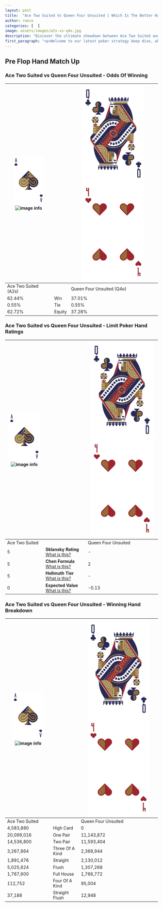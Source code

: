 ```yaml
---
layout: post
title:  "Ace Two Suited Vs Queen Four Unsuited | Which Is The Better Hand In Poker? A Complete Guide"
author: reece
categories: [  ]
image: assets/images/a2s-vs-q4o.jpg
description: "Discover the ultimate showdown between Ace Two Suited and Queen Four Unsuited in poker! Uncover the odds, strategies, and scenarios where one hand triumphs over the other. Get ready to up your poker game with this thrilling analysis."
first_paragraph: "<p>Welcome to our latest poker strategy deep dive, where we're pitting two distinct hands against each other in a high-stakes showdown: Ace Two Suited vs Queen Four Unsuited.</p><p>In the dynamic world of poker, every decision counts, and knowing which hand holds the upper hand is key to your success at the table.</p><p>In this article, we'll dissect these two hands, explore the scenarios where one dominates the other, and equip you with the knowledge to make strategic choices that can tip the odds in your favor.</p><p>Get ready to unravel the intriguing dynamics of these poker hands and elevate your game to new heights.</p>"
---
```




[comment]: # (sp0)

## Pre Flop Hand Match Up

<div class="table hand-ratings" markdown="1"> 



### Ace Two Suited vs Queen Four Unsuited - Odds Of Winning


    
| ![image info](assets/images/hand1/A.png) ![image info](assets/images/hand1/2s.png) |  | ![image info](assets/images/hand2/Q.png) ![image info](assets/images/hand2/4o.png) |
| -------- | -------- | -------- |
| Ace Two Suited (A2s) |  | Queen Four Unsuited (Q4o) |
| 62.44% | Win | 37.01% |
| 0.55% | Tie | 0.55% |
| 62.72% | Equity | 37.28% |




[comment]: # (sp1)



### Ace Two Suited vs Queen Four Unsuited - Limit Poker Hand Ratings


    
| ![image info](assets/images/hand1/A.png) ![image info](assets/images/hand1/2s.png) |  | ![image info](assets/images/hand2/Q.png) ![image info](assets/images/hand2/4o.png) |
| -------- | -------- | -------- |
| Ace Two Suited |  | Queen Four Unsuited |
| 5 | **Sklansky Rating** [What is this?](/sklansky-rating-explained) | - |
| 5 | **Chen Formula** [What is this?](/chen-formula-explained) | 2 |
| 5 | **Hellmuth Tier** [What is this?](/Hellmuth-tier-explained) | - |
| 0 | **Expected Value** [What is this?](/expected-value-explained) | -0.13 |




[comment]: # (sp2)



### Ace Two Suited vs Queen Four Unsuited - Winning Hand Breakdown


    
| ![image info](assets/images/hand1/A.png) ![image info](assets/images/hand1/2s.png) |  | ![image info](assets/images/hand2/Q.png) ![image info](assets/images/hand2/4o.png) |
| -------- | -------- | -------- |
| Ace Two Suited |  | Queen Four Unsuited |
| 4,583,880 | High Card | 0 |
| 20,099,016 | One Pair | 11,143,872 |
| 14,536,800 | Two Pair | 11,593,404 |
| 3,267,864 | Three Of A Kind | 2,368,944 |
| 1,891,476 | Straight | 2,130,012 |
| 5,025,624 | Flush | 1,307,268 |
| 1,767,600 | Full House | 1,766,772 |
| 112,752 | Four Of A Kind | 95,004 |
| 37,188 | Straight Flush | 12,948 |




[comment]: # (sp3)



</div>

[comment]: # (sp4)



[comment]: # (sp5)

